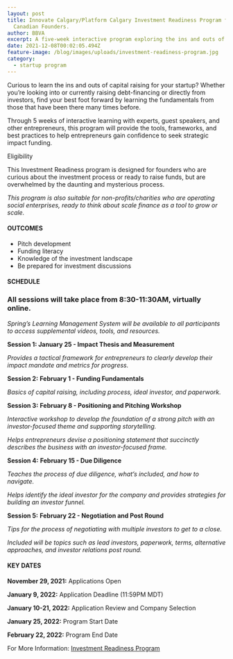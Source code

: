 ```yaml
---
layout: post
title: Innovate Calgary/Platform Calgary Investment Readiness Program for
  Canadian Founders.
author: BBVA
excerpt: A five-week interactive program exploring the ins and outs of capital raising
date: 2021-12-08T00:02:05.494Z
feature-image: /blog/images/uploads/investment-readiness-program.jpg
category:
  - startup program
---
```

Curious to learn the ins and outs of capital raising for your startup? Whether you’re looking into or currently raising debt-financing or directly from investors, find your best foot forward by learning the fundamentals from those that have been there many times before. 

Through 5 weeks of interactive learning with experts, guest speakers, and other entrepreneurs, this program will provide the tools, frameworks, and best practices to help entrepreneurs gain confidence to seek strategic impact funding. 

Eligibility 

This Investment Readiness program is designed for founders who are curious about the investment process or ready to raise funds, but are overwhelmed by the daunting and mysterious process. 

*This program is also suitable for non-profits/charities who are operating social enterprises, ready to think about scale finance as a tool to grow or scale.*



#### OUTCOMES

* Pitch development
* Funding literacy
* Knowledge of the investment landscape
* Be prepared for investment discussions



#### SCHEDULE

### All sessions will take place from 8:30-11:30AM, virtually online.

*Spring’s Learning Management System will be available to all participants to access supplemental videos, tools, and resources.*

**Session 1: January 25 - Impact Thesis and Measurement**

*Provides a tactical framework for entrepreneurs to clearly develop their impact mandate and metrics for progress.*

**Session 2:** **February 1 - Funding Fundamentals**

*Basics of capital raising, including process, ideal investor, and paperwork.*

**Session 3:** **February 8 - Positioning and Pitching Workshop**

*Interactive workshop to develop the foundation of a strong pitch with an investor-focused theme and supporting storytelling.*

*Helps entrepreneurs devise a positioning statement that succinctly describes the business with an investor-focused frame.*

**Session 4:** **February 15 - Due Diligence**

*Teaches the process of due diligence, what’s included, and how to navigate.*

*Helps identify the ideal investor for the company and provides strategies for building an investor funnel.*

**Session 5:** **February 22 - Negotiation and Post Round**

*Tips for the process of negotiating with multiple investors to get to a close.*

*Included will be topics such as lead investors, paperwork, terms, alternative approaches, and investor relations post round.*



#### KEY DATES

**November 29, 2021:** Applications Open

**January 9, 2022:** Application Deadline (11:59PM MDT)

**January 10-21, 2022:** Application Review and Company Selection

**January 25, 2022:** Program Start Date

**February 22, 2022:** Program End Date



For More Information:  [Investment Readiness Program](https://www.platformcalgary.com/programs-and-events/investment-readiness)